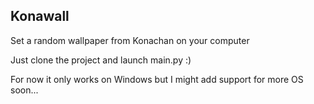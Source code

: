 ## Konawall
Set a random wallpaper from Konachan on your computer

Just clone the project and launch main.py :)

For now it only works on Windows but I might add support for more OS soon...
